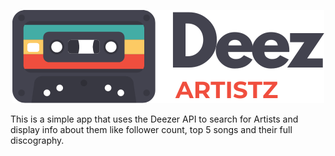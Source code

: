 <p  align="center">
    <img  src="https://github.com/JaredBecker/DeezArtistz/blob/master/src/assets/logo.png" />
</p>

This is a simple app that uses the Deezer API to search for Artists and display info about them like follower count, top 5 songs and their full discography.

